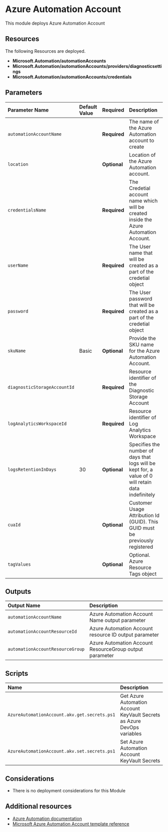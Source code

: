 # Azure Automation Account

This module deploys Azure Automation Account

## Resources

The following Resources are deployed.

+ **Microsoft.Automation/automationAccounts**
+ **Microsoft.Automation/automationAccounts/providers/diagnosticsettings**
+ **Microsoft.Automation/automationAccounts/credentials**

## Parameters

| Parameter Name | Default Value | Required | Description |
| :-             | :-            | :-       |:-           |
| `automationAccountName` || **Required** | The name of the Azure Automation account to create
| `location` || **Optional** | Location of the Azure Automation account.
| `credentialsName` || **Required** | The Credetial account name which will be created inside the Azure Automation Account.
| `userName` || **Required** | The User name that will be created as a part of the credetial object
| `password` || **Required** | The User password that will be created as a part of the credetial object
| `skuName` | Basic | **Optional** | Provide the SKU name for the Azure Automation Account.
| `diagnosticStorageAccountId` || **Required** | Resource identifier of the Diagnostic Storage Account
| `logAnalyticsWorkspaceId` || **Required** | Resource identifier of Log Analytics Workspace
| `logsRetentionInDays` | 30 |**Optional** | Specifies the number of days that logs will be kept for, a value of 0 will retain data indefinitely
| `cuaId` || **Optional** | Customer Usage Attribution Id (GUID). This GUID must be previously registered
| `tagValues` || **Optional** | Optional. Azure Resource Tags object

## Outputs

| Output Name | Description |
| :-          | :-          |
| `automationAccountName` | Azure Automation Account Name output parameter
| `automationAccountResourceId` | Azure Automation Account resource ID output parameter
| `automationAccountResourceGroup` | Azure Automation Account ResourceGroup output parameter

## Scripts

| Name | Description |
| :-   | :-          |
| `AzureAutomationAccount.akv.get.secrets.ps1` | Get Azure Automation Account KeyVault Secrets as Azure DevOps variables
| `AzureAutomationAccount.akv.set.secrets.ps1` | Set Azure Automation Account KeyVault Secrets

## Considerations

+ There is no deployment considerations for this Module

## Additional resources

+ [Azure Automation documentation](https://docs.microsoft.com/en-us/azure/automation/)
+ [Microsoft Azure Automation Account template reference](https://docs.microsoft.com/en-us/azure/templates/microsoft.automation/allversions)
